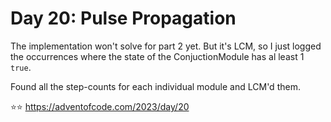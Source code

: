 # Day 20: Pulse Propagation

The implementation won't solve for part 2 yet. But it's LCM, so I just logged 
the occurrences where the state of the ConjuctionModule has al least 1 `true`.

Found all the step-counts for each individual module and LCM'd them.

⭐️⭐️ https://adventofcode.com/2023/day/20
